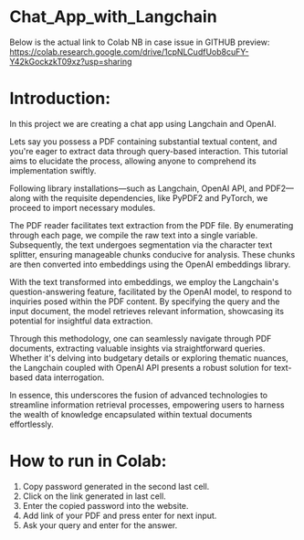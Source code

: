 # Chat_App_with_Langchain

Below is the actual link to Colab NB in case issue in GITHUB preview: 
https://colab.research.google.com/drive/1cpNLCudfUob8cuFY-Y42kGockzkT09xz?usp=sharing

# Introduction:
In this project we are creating a chat app using Langchain and OpenAI. 

Lets say you possess a PDF containing substantial textual content, and you're eager to extract data through query-based interaction. This tutorial aims to elucidate the process, allowing anyone to comprehend its implementation swiftly.

Following library installations—such as Langchain, OpenAI API, and PDF2—along with the requisite dependencies, like PyPDF2 and PyTorch, we proceed to import necessary modules.

The PDF reader facilitates text extraction from the PDF file. By enumerating through each page, we compile the raw text into a single variable. Subsequently, the text undergoes segmentation via the character text splitter, ensuring manageable chunks conducive for analysis. These chunks are then converted into embeddings using the OpenAI embeddings library.

With the text transformed into embeddings, we employ the Langchain's question-answering feature, facilitated by the OpenAI model, to respond to inquiries posed within the PDF content. By specifying the query and the input document, the model retrieves relevant information, showcasing its potential for insightful data extraction.

Through this methodology, one can seamlessly navigate through PDF documents, extracting valuable insights via straightforward queries. Whether it's delving into budgetary details or exploring thematic nuances, the Langchain coupled with OpenAI API presents a robust solution for text-based data interrogation.

In essence, this underscores the fusion of advanced technologies to streamline information retrieval processes, empowering users to harness the wealth of knowledge encapsulated within textual documents effortlessly.

# How to run in Colab:
1. Copy password generated in the second last cell.
2. Click on the link generated in last cell.
3. Enter the copied password into the website.
4. Add link of your PDF and press enter for next input.
5. Ask your query and enter for the answer.


